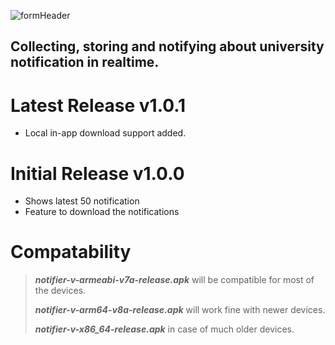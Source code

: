 
![formHeader](https://user-images.githubusercontent.com/36560422/89900525-7be67400-dc01-11ea-990f-daece48e2a78.png)

## Collecting, storing and notifying about university notification in realtime.

# Latest Release v1.0.1
* Local in-app download support added.

# Initial Release v1.0.0
* Shows latest 50 notification
* Feature to download the notifications

# Compatability 
> ***notifier-v-armeabi-v7a-release.apk*** will be compatible for most of the devices.
>
> ***notifier-v-arm64-v8a-release.apk*** will work fine with newer devices.
>
> ***notifier-v-x86_64-release.apk*** in case of much older devices.



